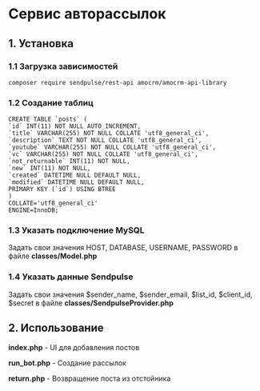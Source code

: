 
# Сервис авторассылок 
## 1. Установка
### 1.1 Загрузка зависимостей
    composer require sendpulse/rest-api amocrm/amocrm-api-library
### 1.2 Создание таблиц
    CREATE TABLE `posts` (
	`id` INT(11) NOT NULL AUTO_INCREMENT,
	`title` VARCHAR(255) NOT NULL COLLATE 'utf8_general_ci',
	`description` TEXT NOT NULL COLLATE 'utf8_general_ci',
	`youtube` VARCHAR(255) NOT NULL COLLATE 'utf8_general_ci',
	`vc` VARCHAR(255) NOT NULL COLLATE 'utf8_general_ci',
	`not_returnable` INT(11) NOT NULL,
	`new` INT(11) NOT NULL,
	`created` DATETIME NULL DEFAULT NULL,
	`modified` DATETIME NULL DEFAULT NULL,
	PRIMARY KEY (`id`) USING BTREE
    )
    COLLATE='utf8_general_ci'
    ENGINE=InnoDB;
### 1.3 Указать подключение MySQL
Задать свои значения HOST, DATABASE, USERNAME, PASSWORD в файле **classes/Model.php**
### 1.4 Указать данные Sendpulse
Задать свои значения $sender_name, $sender_email, $list_id, $client_id, $secret в файле **classes/SendpulseProvider.php**
## 2. Использование
**index.php** - UI для добавления постов

**run_bot.php** - Создание рассылок

**return.php** - Возвращение поста из отстойника
